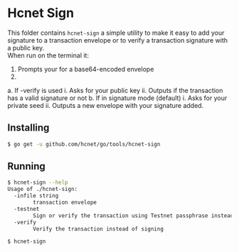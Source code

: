 # Hcnet Sign

This folder contains `hcnet-sign` a simple utility to make it easy to add your signature to a transaction envelope or to verify a transaction signature with a public key.  
When run on the terminal it:

1.  Prompts your for a base64-encoded envelope
2.
 a. If -verify is used
    i. Asks for your public key
    ii. Outputs if the transaction has a valid signature or not
 b. If in signature mode (default)
    i. Asks for your private seed
    ii. Outputs a new envelope with your signature added.

## Installing

```bash
$ go get -u github.com/hcnet/go/tools/hcnet-sign
```

## Running

```bash
$ hcnet-sign --help
Usage of ./hcnet-sign:
  -infile string
    	transaction envelope
  -testnet
    	Sign or verify the transaction using Testnet passphrase instead of Public
  -verify
    	Verify the transaction instead of signing
```

```bash
$ hcnet-sign
```
